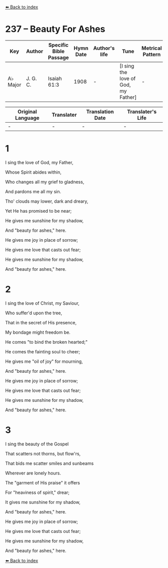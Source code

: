[⬅️ Back to index](../README.md)

# 237 – Beauty For Ashes

Key | Author   | Specific Bible Passage     |Hymn Date |Author's life |Tune |Metrical Pattern   |Composer/Source
-- | --------- | ---------------------------|----------|--------------|-----|-------------------|-------------  
A♭ Major |J. G. C. |Isaiah 61:3 |1908 |- |[I sing the love of God, my Father] |- |J. G. Crabbe

Original Language | Translater | Translation Date   | Translater's Life  
----------------- | --------- | --------------------|-------------     
\- |- |- |-




# 1

I sing the love of God, my Father,

Whose Spirit abides within,

Who changes all my grief to gladness,

And pardons me all my sin.

Tho' clouds may lower, dark and dreary,

Yet He has promised to be near;

He gives me sunshine for my shadow,

And "beauty for ashes," here. 

He gives me joy in place of sorrow;

He gives me love that casts out fear;

He gives me sunshine for my shadow,

And "beauty for ashes," here.



# 2

I sing the love of Christ, my Saviour,

Who suffer'd upon the tree,

That in the secret of His presence,

My bondage might freedom be.

He comes "to bind the broken hearted;"

He comes the fainting soul to cheer;

He gives me "oil of joy" for mourning,

And "beauty for ashes," here.

He gives me joy in place of sorrow;

He gives me love that casts out fear;

He gives me sunshine for my shadow,

And "beauty for ashes," here.



# 3

I sing the beauty of the Gospel

That scatters not thorns, but flow'rs,

That bids me scatter smiles and sunbeams

Wherever are lonely hours.

The "garment of His praise" it offers

For "heaviness of spirit," drear;

It gives me sunshine for my shadow,

And "beauty for ashes," here.

He gives me joy in place of sorrow;

He gives me love that casts out fear;

He gives me sunshine for my shadow,

And "beauty for ashes," here.





[⬅️ Back to index](../README.md)
